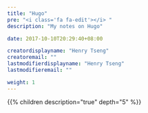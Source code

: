 ```yaml
---
title: "Hugo"
pre: "<i class='fa fa-edit'></i> "
description: "My notes on Hugo"

date: 2017-10-10T20:29:40+08:00

creatordisplayname: "Henry Tseng"
creatoremail: ""
lastmodifierdisplayname: "Henry Tseng"
lastmodifieremail: ""

weight: 1
---
```


{{% children description="true" depth="5" %}}